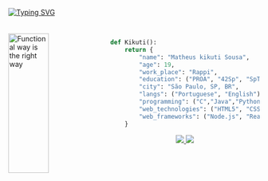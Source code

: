 
[![Typing SVG](https://readme-typing-svg.herokuapp.com/?color=CCC&size=35&center=true&vCenter=true&width=1000&lines=Hello,+My+Name+is+Matheus+Kikuti;I'm+19+years+old;I'm+from+Brazil,+SP;I'm+a+Systems+Analysis+and+Development+student;At+SpTech+School.;Welcome!+:%29)](https://git.io/typing-svg)

<img src="https://github-readme-stats-74zg.vercel.app/api/top-langs/?username=KikuTiii&layout=compact&langs_count=15&hide_border=true&title_color=a3a2a0&text_color=FFF&bg_color=0d1117"
     alt="Functional way is the right way"
     style="margin-top:20px;"
     height="280px"
     width = "40%"
     align="left" />

<br>

```python
def Kikuti():
    return {
        "name": "Matheus kikuti Sousa",
        "age": 19,
        "work_place": "Rappi",
        "education": ("PROA", "42Sp", "SpTech"),
        "city": "São Paulo, SP, BR",
        "langs": ("Portuguese", "English"),
        "programming": ("C","Java","Python"),
        "web_technologies": ("HTML5", "CSS3", "Php"),
        "web_frameworks": ("Node.js", "React", "Laravel")
    }
```

<div align="center">  
<a  href="https://www.instagram.com/matheuskikuti/" target="_blank"><img src="https://img.shields.io/badge/-Instagram-%23E4405F?style=for-the-badge&logo=instagram&logoColor=white"</a>
<a href="https://www.linkedin.com/in/matheuskikuti-s-37a8381b5/" target="blank">
   <img src="https://img.shields.io/badge/LinkedIn-0077B5?style=for-the-badge&logo=linkedin&logoColor=white alt="KikuTiii""/>
</div>

